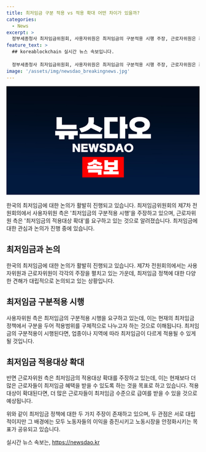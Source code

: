 ```yaml
---
title: 최저임금 구분 적용 vs 적용 확대 어떤 차이가 있을까?
categories:
  - News
excerpt: >
  정부세종청사 최저임금위원회, 사용자위원은 최저임금의 구분적용 시행 주장, 근로자위원은 최저임금의 적용대상 확대 요구 - 2024.7.2
feature_text: >
  ## koreablockchain 실시간 뉴스 속보입니다.

  정부세종청사 최저임금위원회, 사용자위원은 최저임금의 구분적용 시행 주장, 근로자위원은 최저임금의 적용대상 확대 요구 - 2024.7.2
image: '/assets/img/newsdao_breakingnews.jpg'
---
```


<p><img src="/assets/img/newsdao_breakingnews.jpg" alt="koreablockchain 속보" /></p>

<p>한국의 최저임금에 대한 논의가 활발히 진행되고 있습니다. 최저임금위원회의 제7차 전원회의에서 사용자위원 측은 '최저임금의 구분적용 시행'을 주장하고 있으며, 근로자위원 측은 '최저임금의 적용대상 확대'를 요구하고 있는 것으로 알려졌습니다. 최저임금에 대한 관심과 논의가 진행 중에 있습니다.</p>

<h2 data-ke-size="size26">최저임금과 논의</h2>

<p data-ke-size="size16">한국의 최저임금에 대한 논의가 활발히 진행되고 있습니다. 제7차 전원회의에서는 사용자위원과 근로자위원이 각각의 주장을 펼치고 있는 가운데, 최저임금 정책에 대한 다양한 견해가 대립적으로 논의되고 있는 상황입니다.</p>

<h2 data-ke-size="size26">최저임금 구분적용 시행</h2>

<p data-ke-size="size16">사용자위원 측은 최저임금의 구분적용 시행을 요구하고 있는데, 이는 현재의 최저임금 정책에서 구분을 두어 적용범위를 구체적으로 나누고자 하는 것으로 이해됩니다. 최저임금의 구분적용이 시행된다면, 업종이나 지역에 따라 최저임금이 다르게 적용될 수 있게 될 것입니다.</p>

<h2 data-ke-size="size26">최저임금 적용대상 확대</h2>

<p data-ke-size="size16">반면 근로자위원 측은 최저임금의 적용대상 확대를 주장하고 있는데, 이는 현재보다 더 많은 근로자들이 최저임금 혜택을 받을 수 있도록 하는 것을 목표로 하고 있습니다. 적용대상이 확대된다면, 더 많은 근로자들이 최저임금 수준으로 급여를 받을 수 있을 것으로 예상됩니다.</p>

<p>위와 같이 최저임금 정책에 대한 두 가지 주장이 존재하고 있으며, 두 관점은 서로 대립적이지만 그 배경에는 모두 노동자들의 이익을 증진시키고 노동시장을 안정화시키는 목표가 공유되고 있습니다.</p>
실시간 뉴스 속보는, <a href="https://newsdao.kr" rel="dofollow">https://newsdao.kr</a>


